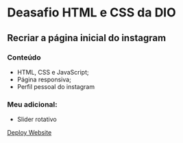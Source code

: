 # Deasafio HTML e CSS da DIO

## Recriar a página inicial do instagram

### Conteúdo
* HTML, CSS e JavaScript;
* Página responsiva;
* Perfil pessoal do instagram

### Meu adicional:
* Slider rotativo

[Deploy Website](https://recriando-instagram-laiskaori.netlify.app/)